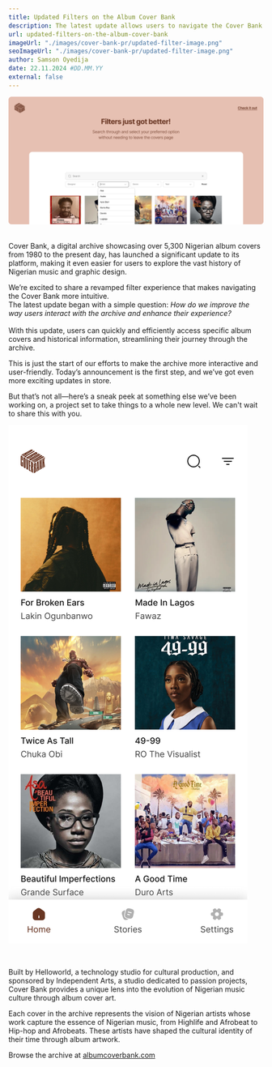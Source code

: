 ```yaml
---
title: Updated Filters on the Album Cover Bank
description: The latest update allows users to navigate the Cover Bank more intuitively, providing faster and more efficient access to specific album covers and historical information.
url: updated-filters-on-the-album-cover-bank
imageUrl: "./images/cover-bank-pr/updated-filter-image.png"
seoImageUrl: "./images/cover-bank-pr/updated-filter-image.png"
author: Samson Oyedija
date: 22.11.2024 #DD.MM.YY
external: false
---
```


![Image 01.png](./images/cover-bank-pr/Image_01.png)
<br>
<br>

Cover Bank, a digital archive showcasing over 5,300 Nigerian album covers from 1980 to the present day, has launched a significant update to its platform, making it even easier for users to explore the vast history of Nigerian music and graphic design.


We’re excited to share a revamped filter experience that makes navigating the Cover Bank more intuitive. 
<br>
The latest update began with a simple question: *How do we improve the way users interact with the archive and enhance their experience?* 
<br>
<br>
With this update, users can quickly and efficiently access specific album covers and historical information, streamlining their journey through the archive.

This is just the start of our efforts to make the archive more interactive and user-friendly. Today’s announcement is the first step, and we’ve got even more exciting updates in store. 

But that’s not all—here’s a sneak peek at something else we’ve been working on, a project set to take things to a whole new level. We can't wait to share this with you.

![App-home.png](./images/cover-bank-pr/app-home.png)

<br>

Built by Helloworld, a technology studio for cultural production, and sponsored by Independent Arts, a studio dedicated to passion projects, Cover Bank provides a unique lens into the evolution of Nigerian music culture through album cover art.

Each cover in the archive represents the vision of Nigerian artists whose work capture the essence of Nigerian music, from Highlife and Afrobeat to Hip-hop and Afrobeats. These artists have shaped the cultural identity of their time through album artwork.


Browse the archive at <a href="https://albumcoverbank.com" target="_blank">albumcoverbank.com</a>

